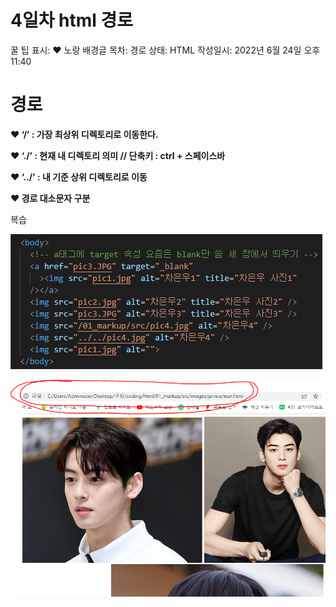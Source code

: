 # 4일차 html 경로

꿀 팁 표시: ❤ 노랑 배경글
목차: 경로
상태: HTML
작성일시: 2022년 6월 24일 오후 11:40

# 경로

**❤ ‘/’ : 가장 최상위 디렉토리로 이동한다.**

**❤ ‘./’ : 현재 내 디렉토리 의미 // 단축키 : ctrl + 스페이스바**

**❤ ‘../’ : 내 기준 상위 디렉토리로 이동**

**❤ 경로 대소문자 구분**

복습

![Untitled](Untitled%2033.png)

![Untitled](Untitled%2034.png)
